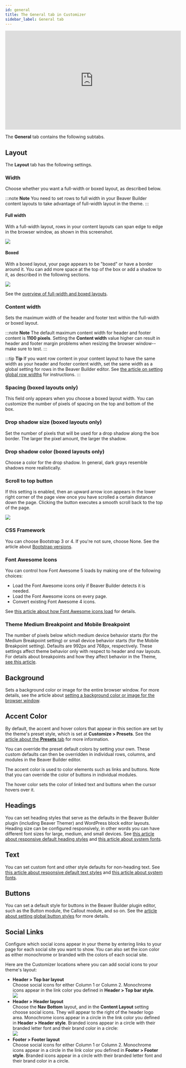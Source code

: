 ```yaml
---
id: general
title: The General tab in Customizer
sidebar_label: General tab
---
```


<div class="embed-responsive">
  <iframe width="560" height="315" src="https://www.youtube.com/embed/N2fimrKI6Gk" frameborder="0" allow="accelerometer; autoplay; encrypted-media; gyroscope; picture-in-picture" allowfullscreen="">
  </iframe>
</div>

The **General** tab contains the following subtabs.

## Layout

The **Layout** tab has the following settings.

### Width

Choose whether you want a full-width or boxed layout, as described below.

:::note **Note**
You need to set rows to full width in your Beaver Builder content layouts to take advantage of full-width layout in the theme.
:::

#### Full width

With a full-width layout, rows in your content layouts can span edge to edge in the browser window, as shown in this screenshot.

![](/img/customizer-settings-the-general-tab-4f715f49.jpg)

#### Boxed

With a boxed layout, your page appears to be "boxed" or have a border around it. You can add more space at the top of the box or add a shadow to it, as described in the following sections.

![](/img/customizer-settings-the-general-tab-cdad183a.jpg)

See the [overview of full-width and boxed layouts](/bb-theme/defaults-for-layouts-content/full-width-boxed/overview-of-full-width-and-boxed-pages-and-rows.md).

### Content width

Sets the maximum width of the header and footer text within the full-width or boxed layout.

:::note **Note**
The default maximum content width for header and footer content is **1100 pixels**. Setting the **Content width** value higher can result in header and footer margin problems when resizing the browser window--make sure to test.
:::

:::tip **Tip**
If you want row content in your content layout to have the same width as your header and footer content width, set the same width as a global setting for rows in the Beaver Builder editor. See [the article on setting global row widths](/beaver-builder/layouts/rows/set-global-site-wide-default-row-widths.md) for instructions.
:::

### Spacing (boxed layouts only)

This field only appears when you choose a boxed layout width. You can customize the number of pixels of spacing on the top and bottom of the box.

### Drop shadow size (boxed layouts only)

Set the number of pixels that will be used for a drop shadow along the box border. The larger the pixel amount, the larger the shadow.

### Drop shadow color (boxed layouts only)

Choose a color for the drop shadow. In general, dark grays resemble shadows more realistically.

### Scroll to top button

If this setting is enabled, then an upward arrow icon appears in the lower right corner of the page view once you have scrolled a certain distance down the page. Clicking the button executes a smooth scroll back to the top of the page.

![](/img/customizer-settings-the-general-tab-90096c7c.jpg)

### CSS Framework

You can choose Bootstrap 3 or 4. If you're not sure, choose None. See the article about [Bootstrap versions](/bb-theme/management-migration/choose-bootstrap-3-or-4.md).

### Font Awesome Icons

You can control how Font Awesome 5 loads by making one of the following choices:

* Load the Font Awesome icons only if Beaver Builder detects it is needed.
* Load the Font Awesome icons on every page.
* Convert existing Font Awesome 4 icons.

See [this article about how Font Awesome icons load](/bb-theme/defaults-for-layouts-content/icons/choose-how-font-awesome-icons-load-in-beaver-builder-theme.md) for details.

### Theme Medium Breakpoint and Mobile Breakpoint

The number of pixels below which medium device behavior starts (for the Medium Breakpoint setting) or small device behavior starts (for the Mobile Breakpoint setting). Defaults are 992px and 768px, respectively. These settings affect theme behavior only with respect to header and nav layouts. For details about breakpoints and how they affect behavior in the Theme, [see this article](/beaver-builder/layouts/responsive-design/breakpoints-for-device-sizes.md).

## Background

Sets a background color or image for the entire browser window. For more details, see the article about [setting a background color or image for the browser window](/bb-theme/defaults-for-styles/colors/set-a-background-color-or-image-for-the-browser-window.md).

## Accent Color

By default, the accent and hover colors that appear in this section are set by the theme's preset style, which is set at **Customize > Presets**. See the [article about the **Presets** tab](/bb-theme/customizer-settings/presets.md) for more information.

You can override the preset default colors by setting your own. These custom defaults can then be overridden in individual rows, columns, and modules in the Beaver Builder editor.

The accent color is used to color elements such as links and buttons. Note that you can override the color of buttons in individual modules.

The hover color sets the color of linked text and buttons when the cursor hovers over it.

## Headings

You can set heading styles that serve as the defaults in the Beaver Builder plugin (including Beaver Themer) and WordPress block editor layouts. Heading size can be configured responsively, in other words you can have different font sizes for large, medium, and small devices. See [this article about responsive default heading styles](/bb-theme/defaults-for-styles/typography/set-responsive-default-text-styles-for-beaver-builder-layouts.md) and [this article about system fonts](/bb-theme/defaults-for-styles/typography/customizer-font-family-setting-system-ui.md).

## Text

You can set custom font and other style defaults for non-heading text. See [this article about responsive default text styles](/bb-theme/defaults-for-styles/typography/set-responsive-default-text-styles-for-beaver-builder-layouts.md) and [this article about system fonts](/bb-theme/defaults-for-styles/typography/customizer-font-family-setting-system-ui.md).

## Buttons

You can set a default style for buttons in the Beaver Builder plugin editor, such as the Button module, the Callout module, and so on. See the [article about setting global button styles](/bb-theme/defaults-for-styles/links/set-global-default-button-styles.md) for more details.

## Social Links

Configure which social icons appear in your theme by entering links to your page for each social site you want to show. You can also set the icon color as either monochrome or branded with the colors of each social site.

Here are the Customizer locations where you can add social icons to your theme's layout:

  * **Header > Top bar layout**  
  Choose social icons for either Column 1 or Column 2. Monochrome icons appear in the link color you defined in **Header > Top bar style**.  
  ![](/img/customizer-settings-the-general-tab-dcba7685.jpg)
  * **Header > Header layout**  
  Choose the **Nav Bottom** layout, and in the **Content Layout** setting choose social icons. They will appear to the right of the header logo area. Monochrome icons appear in a circle in the link color you defined in **Header > Header style**. Branded icons appear in a circle with their branded letter font and their brand color in a circle:  
  ![](/img/customizer-settings-the-general-tab-f8f63aa5.jpg)
  * **Footer > Footer layout**  
  Choose social icons for either Column 1 or Column 2. Monochrome icons appear in a circle in the link color you defined in **Footer > Footer style**. Branded icons appear in a circle with their branded letter font and their brand color in a circle.
